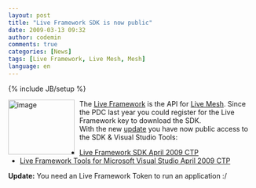 ```yaml
---
layout: post
title: "Live Framework SDK is now public"
date: 2009-03-13 09:32
author: codemin
comments: true
categories: [News]
tags: [Live Framework, Live Mesh, Mesh]
language: en
---
```

{% include JB/setup %}
<p><a href="http://code-inside.de/blog-in/wp-content/uploads/image77.png"><img style="border-right-width: 0px; margin: 0px 10px 0px 0px; border-top-width: 0px; border-bottom-width: 0px; border-left-width: 0px" border="0" alt="image" align="left" src="http://code-inside.de/blog-in/wp-content/uploads/image-thumb88.png" width="135" height="112" /></a>The <a href="http://dev.live.com/liveframework/">Live Framework</a> is the API for <a href="http://www.mesh.com">Live Mesh</a>. Since the PDC last year you could register for the Live Framework key to download the SDK.     <br />With the new <a href="http://blogs.msdn.com/liveframework/archive/2009/03/11/live-framework-updated.aspx">update</a> you have now public access to the SDK &amp; Visual Studio Tools:</p>  <ul>   <li><a href="http://www.microsoft.com/downloads/details.aspx?displaylang=en&amp;FamilyID=3dd6e663-b4d9-44e3-971c-101325e39413">Live Framework SDK April 2009 CTP</a> </li>    <li><a href="http://www.microsoft.com/downloads/details.aspx?displaylang=en&amp;FamilyID=4257c275-be72-4af8-b2f0-1e01c67fb8bf">Live Framework Tools for Microsoft Visual Studio April 2009 CTP</a> </li> </ul>  <p><strong>Update:</strong> You need an Live Framework Token to run an application :/</p>
